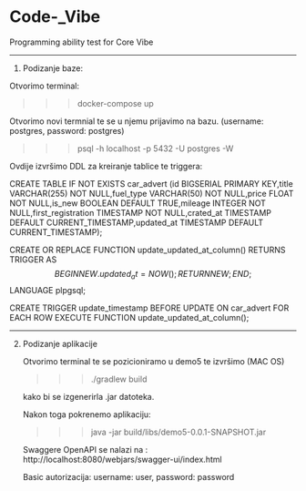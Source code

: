 # Code-_Vibe
Programming ability test for Core Vibe

***********************************************************************************************************************

1. Podizanje baze:

  Otvorimo terminal:
  >>>docker-compose up

  Otvorimo novi termnial te se u njemu prijavimo na bazu.
  (username: postgres, password: postgres)
  >>>psql -h localhost -p 5432 -U postgres -W

  Ovdije izvršimo DDL za kreiranje tablice te triggera:

  CREATE TABLE IF NOT EXISTS car_advert (id BIGSERIAL PRIMARY KEY,title VARCHAR(255) NOT NULL,fuel_type VARCHAR(50) NOT NULL,price FLOAT NOT NULL,is_new BOOLEAN DEFAULT TRUE,mileage INTEGER NOT   NULL,first_registration TIMESTAMP NOT NULL,crated_at TIMESTAMP DEFAULT CURRENT_TIMESTAMP,updated_at TIMESTAMP DEFAULT CURRENT_TIMESTAMP);

  CREATE OR REPLACE FUNCTION update_updated_at_column()
  RETURNS TRIGGER AS $$
  BEGIN
    NEW.updated_at = NOW();
    RETURN NEW;
  END;
  $$ LANGUAGE plpgsql;

  CREATE TRIGGER update_timestamp
  BEFORE UPDATE ON car_advert
  FOR EACH ROW
  EXECUTE FUNCTION update_updated_at_column();

**********************************************************************************************************************

2. Podizanje aplikacije

    Otvorimo terminal te se pozicioniramo u demo5 te izvršimo (MAC OS) 
   
      >>>./gradlew build 
      
   kako bi se izgenerirla .jar datoteka.
     
     Nakon toga pokrenemo aplikaciju:
     >>>java -jar build/libs/demo5-0.0.1-SNAPSHOT.jar

   Swaggere OpenAPI se nalazi na : 
                http://localhost:8080/webjars/swagger-ui/index.html

   Basic autorizacija: username: user, password: password

>>
>>>
>>>>
>>>>>